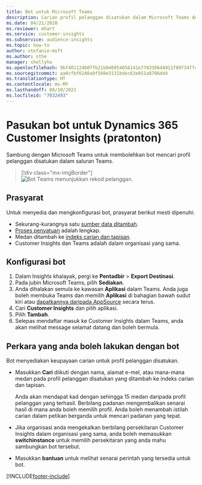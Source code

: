 ```yaml
---
title: Bot untuk Microsoft Teams
description: Carian profil pelanggan disatukan dalam Microsoft Teams dengan bantuan bot.
ms.date: 04/21/2020
ms.reviewer: mhart
ms.service: customer-insights
ms.subservice: audience-insights
ms.topic: how-to
author: stefanie-msft
ms.author: sthe
manager: shellyha
ms.openlocfilehash: 9bf401124b0ffb21b046954056141e7703386d4911f89f34ffc0fcb84bf0f4be
ms.sourcegitcommit: aa0cfbf6240a9f560e3131bdec63e051a8786dd4
ms.translationtype: HT
ms.contentlocale: ms-MY
ms.lasthandoff: 08/10/2021
ms.locfileid: "7032493"
---
```

# <a name="teams-bot-for-dynamics-365-customer-insights-preview"></a>Pasukan bot untuk Dynamics 365 Customer Insights (pratonton)

Sambung dengan Microsoft Teams untuk membolehkan bot mencari profil pelanggan disatukan dalam saluran Teams.

> [!div class="mx-imgBorder"]
> ![Bot Teams menunjukkan rekod pelanggan.](media/teams-bot.png "Bot Teams menunjukkan rekod pelanggan")

## <a name="prerequisites"></a>Prasyarat

Untuk menyedia dan mengkonfigurasi bot, prasyarat berikut mesti dipenuhi:

- Sekurang-kurangnya satu [sumber data ditambah](data-sources.md).
- [Proses penyatuan](data-unification.md) adalah lengkap.
- Medan ditambah ke [indeks carian dan tapisan](search-filter-index.md).
- Customer Insights dan Teams adalah dalam organisasi yang sama.

## <a name="configure-the-bot"></a>Konfigurasi bot

1. Dalam Insights khalayak, pergi ke **Pentadbir** > **Export Destinasi**.
1. Pada jubin Microsoft Teams, pilih **Sediakan**.
1. Anda dihalakan semula ke kawasan **Aplikasi** dalam Teams. Anda juga boleh membuka Teams dan memilih **Aplikasi** di bahagian bawah sudut kiri atau [dapatkannya daripada AppSource](https://go.microsoft.com/fwlink/?linkid=2124104) secara terus.
1. Cari **Customer Insights** dan pilih aplikasi.
1. Pilih **Tambah**.
1. Selepas mendaftar masuk ke Customer Insights dalam Teams, anda akan melihat message selamat datang dan boleh bermula.

## <a name="things-you-can-do-with-the-bot"></a>Perkara yang anda boleh lakukan dengan bot

Bot menyediakan keupayaan carian untuk profil pelanggan disatukan.

- Masukkan **Cari** diikuti dengan nama, alamat e-mel, atau mana-mana medan pada profil pelanggan disatukan yang ditambah ke indeks carian dan tapisan.

  Anda akan mendapat kad dengan sehingga 15 medan daripada profil pelanggan yang terhasil. Berbilang padanan mengembalikan senarai hasil di mana anda boleh memilih profil. Anda boleh menambah istilah carian dalam petikan berganda untuk mencari padanan yang tepat.

- Jika organisasi anda mengekalkan berbilang persekitaran Customer Insights dalam organisasi yang sama, anda boleh memasukkan **switchinstance** untuk memilih persekitaran yang anda mahu sambungkan bot tersebut.

- Masukkan **bantuan** untuk melihat senarai perintah yang tersedia untuk bot.  


[!INCLUDE[footer-include](../includes/footer-banner.md)]